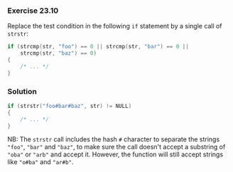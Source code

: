### Exercise 23.10

Replace the test condition in the following `if` statement by a single call of
`strstr`:

```c
if (strcmp(str, "foo") == 0 || strcmp(str, "bar") == 0 ||
    strcmp(str, "baz") == 0)
{
    /* ... */
}
```

### Solution

```c
if (strstr("foo#bar#baz", str) != NULL)
{
    /* ... */
}
```

NB: The `strstr` call includes the hash `#` character to separate the strings
`"foo"`, `"bar"` and `"baz"`, to make sure the call doesn't accept a substring
of `"oba"` or `"arb"` and accept it. However, the function will still accept
strings like `"o#ba"` and `"ar#b"`.

